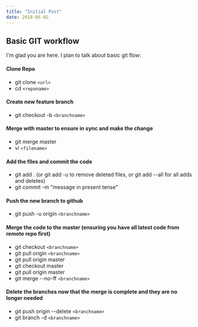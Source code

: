 ```yaml
---
title: "Initial Post"
date: 2018-05-02
---
```

## Basic GIT workflow

I'm glad you are here. I plan to talk about basic git flow:

#### Clone Repo
- git clone `<url>`
- cd `<reponame>`

#### Create new feature branch
- git checkout -b `<branchname>`

#### Merge with master to ensure in sync and make the change
- git merge master
- vi `<filename>`

#### Add the files and commit the code
- git add . (or git add -u to remove deleted files, or git add --all for all adds and deletes)
- git commit -m "message in present tense"

#### Push the new branch to github
- git push -u origin `<branchname>`

#### Merge the code to the master (ensuring you have all latest code from remote repo first)
- git checkout `<branchname>`
- git pull origin `<branchname>`
- git pull origin master
- git checkout master
- git pull origin master
- git merge --no-ff `<branchname>`

#### Delete the branches now that the merge is complete and they are no longer needed
- git push origin --delete `<branchname>`
- git branch -d `<branchname>`

